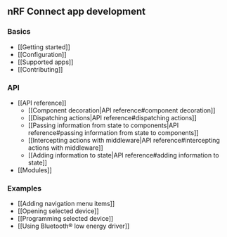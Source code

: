 ## nRF Connect app development

### Basics

- [[Getting started]]
- [[Configuration]]
- [[Supported apps]]
- [[Contributing]]

### API

- [[API reference]]
  - [[Component decoration|API reference#component decoration]]
  - [[Dispatching actions|API reference#dispatching actions]]
  - [[Passing information from state to components|API reference#passing
    information from state to components]]
  - [[Intercepting actions with middleware|API reference#intercepting actions
    with middleware]]
  - [[Adding information to state|API reference#adding information to state]]
- [[Modules]]

### Examples

- [[Adding navigation menu items]]
- [[Opening selected device]]
- [[Programming selected device]]
- [[Using Bluetooth® low energy driver]]
